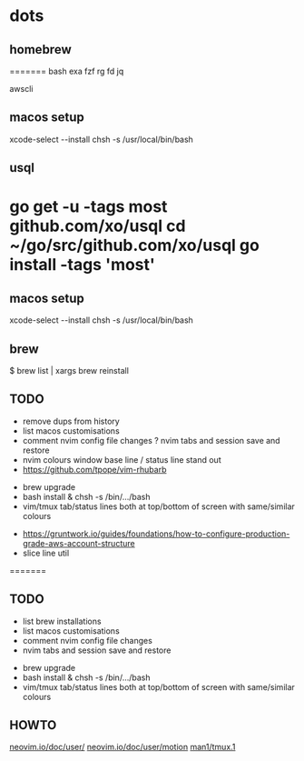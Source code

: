 # dots

## homebrew
=======
bash
exa
fzf
rg
fd
jq

awscli

## macos setup
xcode-select --install
chsh -s /usr/local/bin/bash

## usql
go get -u -tags most github.com/xo/usql
cd ~/go/src/github.com/xo/usql
go install -tags 'most'
=======
## macos setup
xcode-select --install
chsh -s /usr/local/bin/bash

## brew

$ brew list | xargs brew reinstall

## TODO
- remove dups from history
- list macos customisations
- comment nvim config file changes
? nvim tabs and session save and restore
- nvim colours window base line / status line stand out
- https://github.com/tpope/vim-rhubarb
+ brew upgrade
+ bash install & chsh -s /bin/.../bash
+ vim/tmux tab/status lines both at top/bottom of screen with same/similar colours
- https://gruntwork.io/guides/foundations/how-to-configure-production-grade-aws-account-structure
- slice line util

=======
## TODO
- list brew installations
- list macos customisations
- comment nvim config file changes
- nvim tabs and session save and restore
+ brew upgrade
+ bash install & chsh -s /bin/.../bash
+ vim/tmux tab/status lines both at top/bottom of screen with same/similar colours

## HOWTO
[neovim.io/doc/user/](https://neovim.io/doc/user/)
[neovim.io/doc/user/motion](https://neovim.io/doc/user/motion.html)
[man1/tmux.1](http://man.openbsd.org/OpenBSD-current/man1/tmux.1)
